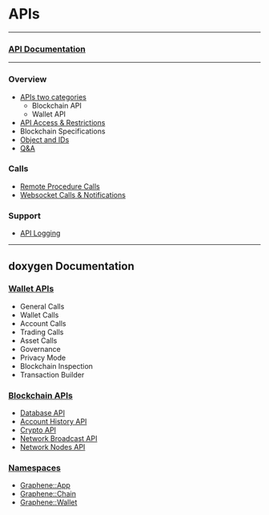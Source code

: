 # APIs

***

### [API Documentation](https://bitshares.org/doxygen/index.html)

***

### Overview
- [APIs two categories](/developers/apis/apis-about.md#apis-categories)
   - Blockchain API
   - Wallet API
- [API Access & Restrictions](/developers/apis/api_restrictions.md#api-access-and-restrictions)
- Blockchain Specifications
- [Object and IDs](/developers/apis/object_ids.md#objects-and-ids)
- [Q&A](/developers/7_tutorials/QA.md#apis)
   
### Calls   
- [Remote Procedure Calls](/developers/apis/rpc.md#remote-procedure-calls)
- [Websocket Calls & Notifications](/developers/apis/websocket_calls_notifications.md#websocket-calls-notifications)

### Support

- [API Logging](/developers/apis/api_support.md#api-logging)

***
## doxygen Documentation

### [Wallet APIs](https://bitshares.org/doxygen/classgraphene_1_1wallet_1_1wallet__api.html)
- General Calls
- Wallet Calls
- Account Calls
- Trading Calls
- Asset Calls
- Governance
- Privacy Mode
- Blockchain Inspection
- Transaction Builder
      
### [Blockchain APIs](https://bitshares.org/doxygen/namespacegraphene_1_1app.html)
- [Database API](https://bitshares.org/doxygen/classgraphene_1_1app_1_1database__api.html)
- [Account History API](https://bitshares.org/doxygen/classgraphene_1_1app_1_1history__api.html)
- [Crypto API](https://bitshares.org/doxygen/classgraphene_1_1app_1_1crypto__api.html)
- [Network Broadcast API](https://bitshares.org/doxygen/classgraphene_1_1app_1_1network__node__api.html)
- [Network Nodes API   ](https://bitshares.org/doxygen/classgraphene_1_1app_1_1network__broadcast__api.html)
      
### [Namespaces](https://bitshares.org/doxygen/namespacegraphene.html) 
- [Graphene::App](https://bitshares.org/doxygen/namespacegraphene_1_1app.html)
- [Graphene::Chain](https://bitshares.org/doxygen/namespacegraphene_1_1chain.html)
- [Graphene::Wallet](https://bitshares.org/doxygen/namespacegraphene_1_1wallet.html)
